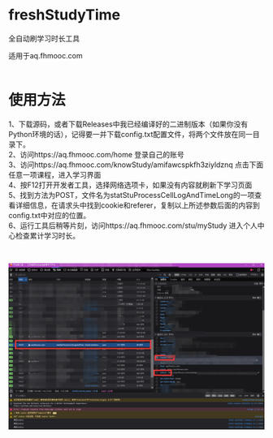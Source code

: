 # freshStudyTime
全自动刷学习时长工具

适用于aq.fhmooc.com
<br/><br/>
# 使用方法
1、下载源码，或者下载Releases中我已经编译好的二进制版本（如果你没有Python环境的话），记得要一并下载config.txt配置文件，将两个文件放在同一目录下。
<br/>2、访问https://aq.fhmooc.com/home 登录自己的账号
<br/>3、访问https://aq.fhmooc.com/knowStudy/amifawcspkfh3ziyldznq 点击下面任意一项课程，进入学习界面
<br/>4、按F12打开开发者工具，选择网络选项卡，如果没有内容就刷新下学习页面
<br/>5、找到方法为POST，文件名为statStuProcessCellLogAndTimeLong的一项查看详细信息，在请求头中找到cookie和referer，复制以上所述参数后面的内容到config.txt中对应的位置。
<br/>6、运行工具后稍等片刻，访问https://aq.fhmooc.com/stu/myStudy 进入个人中心检查累计学习时长。

<br/>

![avatar](https://github.com/Polarisjl/freshStudyTime/raw/main/sample.png)
